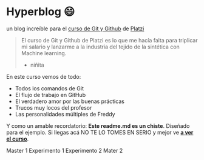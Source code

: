 # Hyperblog 😄
un blog increíble para el [curso de Git y Github](https://platzi.com/cursos/git-github/ "curso de Git y Github") de [Platzi](https://platzi.com/"Platzi")
>El curso de Git y Github de Platzi es lo que me hacía falta para triplicar mi salario y lanzarme a la industria del tejido de la sintética con Machine learning. 
> - niñita

En este curso vemos de todo:
* Todos los comandos de Git
* El flujo de trabajo en GitHub
* El verdadero amor por las buenas prácticas
* Trucos muy locos del profesor
* Las personalidades múltiples de Freddy

Y como un amable recordatorio: **Este readme.md es un chiste**. Diseñado para el ejemplo. Si llegas acá NO TE LO TOMES EN SERIO y mejor ve [**a ver el curso**](https://platzi.com/cursos/git-github/ " a ver el curso").

Master 1
Experimento 1
Experimento 2
Mater 2 
